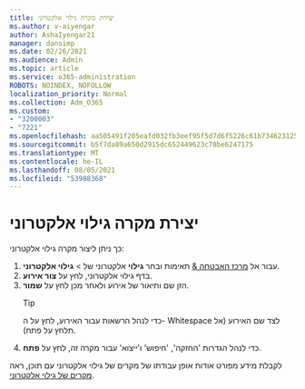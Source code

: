```yaml
---
title: יצירת מקרה גילוי אלקטרוני
ms.author: v-aiyengar
author: AshaIyengar21
manager: dansimp
ms.date: 02/26/2021
ms.audience: Admin
ms.topic: article
ms.service: o365-administration
ROBOTS: NOINDEX, NOFOLLOW
localization_priority: Normal
ms.collection: Adm_O365
ms.custom:
- "3200003"
- "7221"
ms.openlocfilehash: aa505491f205eafd032fb3eef95f5d7d6f5226c61b73462312573789745258fc
ms.sourcegitcommit: b5f7da89a650d2915dc652449623c78be6247175
ms.translationtype: MT
ms.contentlocale: he-IL
ms.lasthandoff: 08/05/2021
ms.locfileid: "53988368"
---
```

# <a name="create-an-ediscovery-case"></a>יצירת מקרה גילוי אלקטרוני

כך ניתן ליצור מקרה גילוי אלקטרוני:

1. עבור אל [מרכז האבטחה &](https://go.microsoft.com/fwlink/p/?linkid=2077143) תאימות ובחר **גילוי** אלקטרוני של  >  **גילוי אלקטרוני**.
1. בדף גילוי אלקטרוני, לחץ על **צור אירוע**.
1. הזן שם ותיאור של אירוע ולאחר מכן לחץ על **שמור**.
    > [!TIP]
    >כדי לנהל הרשאות עבור האירוע, לחץ על ה- Whitespace לצד שם האירוע (אל תלחץ על פתח).
1. כדי לנהל הגדרות 'החזקה', 'חיפוש' ו'ייצוא' עבור מקרה זה, לחץ על **פתח**.

לקבלת מידע מפורט אודות אופן עבודתו של מקרים של גילוי אלקטרוני עם תוכן, ראה [מקרים של גילוי אלקטרוני](https://go.microsoft.com/fwlink/?linkid=2101589).
